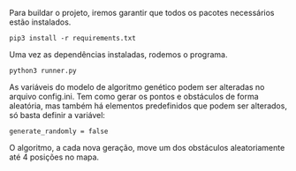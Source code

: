 Para buildar o projeto, iremos garantir que todos os pacotes necessários estão instalados.

`pip3 install -r requirements.txt`

Uma vez as dependências instaladas, rodemos o programa.

`python3 runner.py`

As variáveis do modelo de algoritmo genético podem ser alteradas no arquivo config.ini.
Tem como gerar os pontos e obstáculos de forma aleatória, mas também há elementos predefinidos que podem ser alterados, só basta definir a variável:

`generate_randomly = false`

O algoritmo, a cada nova geração, move um dos obstáculos aleatoriamente até 4 posições no mapa.